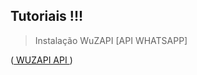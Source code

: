 ## Tutoriais !!!

> Instalação WuZAPI [API WHATSAPP]

(<a href="[https://www.md5hashgenerator.com](https://github.com/meugestor/Tutoriais/blob/e23625e44814cb484c63f366519d3bf57ecd94f4/wuzapi.md)" target="_blank"> WUZAPI API </a>)
